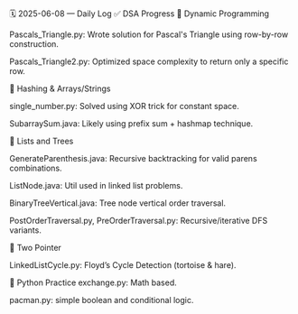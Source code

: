 🗓️ 2025-06-08 — Daily Log
✅ DSA Progress
🧠 Dynamic Programming

Pascals_Triangle.py: Wrote solution for Pascal's Triangle using row-by-row construction.

Pascals_Triangle2.py: Optimized space complexity to return only a specific row.

🔗 Hashing & Arrays/Strings

single_number.py: Solved using XOR trick for constant space.

SubarraySum.java: Likely using prefix sum + hashmap technique.

🔁 Lists and Trees

GenerateParenthesis.java: Recursive backtracking for valid parens combinations.

ListNode.java: Util used in linked list problems.

BinaryTreeVertical.java: Tree node vertical order traversal.

PostOrderTraversal.py, PreOrderTraversal.py: Recursive/iterative DFS variants.

👀 Two Pointer

LinkedListCycle.py: Floyd’s Cycle Detection (tortoise & hare).

🧪 Python Practice
exchange.py: Math based.

pacman.py: simple boolean and conditional logic.